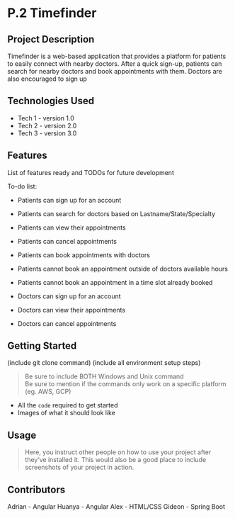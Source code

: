 # P.2 Timefinder

## Project Description

Timefinder is a web-based application that provides a platform for patients to easily connect with nearby doctors. After a quick sign-up, patients can search for nearby doctors and book appointments with them. Doctors are also encouraged to sign up 

## Technologies Used

* Tech 1 - version 1.0
* Tech 2 - version 2.0
* Tech 3 - version 3.0

## Features

List of features ready and TODOs for future development

To-do list:
* Patients can sign up for an account
* Patients can search for doctors based on Lastname/State/Specialty
* Patients can view their appointments
* Patients can cancel appointments
* Patients can book appointments with doctors
* Patients cannot book an appointment outside of doctors available hours
* Patients cannot book an appointment in a time slot already booked

* Doctors can sign up for an account
* Doctors can view their appointments
* Doctors can cancel appointments

## Getting Started
   
(include git clone command)
(include all environment setup steps)

> Be sure to include BOTH Windows and Unix command  
> Be sure to mention if the commands only work on a specific platform (eg. AWS, GCP)

- All the `code` required to get started
- Images of what it should look like

## Usage

> Here, you instruct other people on how to use your project after they’ve installed it. This would also be a good place to include screenshots of your project in action.

## Contributors

Adrian - Angular
Huanya - Angular
Alex - HTML/CSS
Gideon - Spring Boot
